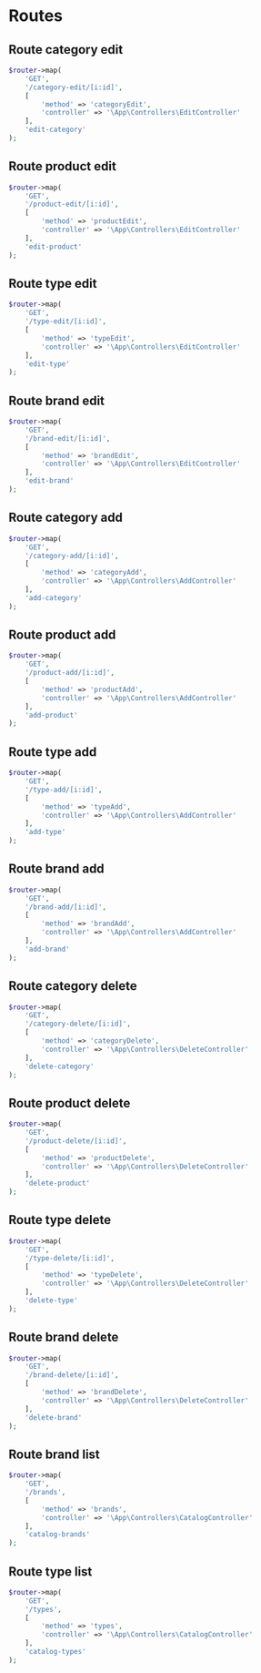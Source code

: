 # Routes

## Route category edit

```php
$router->map(
    'GET',
    '/category-edit/[i:id]',
    [
        'method' => 'categoryEdit',
        'controller' => '\App\Controllers\EditController'
    ],
    'edit-category'
);
```

## Route product edit

```php
$router->map(
    'GET',
    '/product-edit/[i:id]',
    [
        'method' => 'productEdit',
        'controller' => '\App\Controllers\EditController'
    ],
    'edit-product'
);
```

## Route type edit

```php
$router->map(
    'GET',
    '/type-edit/[i:id]',
    [
        'method' => 'typeEdit',
        'controller' => '\App\Controllers\EditController'
    ],
    'edit-type'
);
```

## Route brand edit

```php
$router->map(
    'GET',
    '/brand-edit/[i:id]',
    [
        'method' => 'brandEdit',
        'controller' => '\App\Controllers\EditController'
    ],
    'edit-brand'
);
```


## Route category add

```php
$router->map(
    'GET',
    '/category-add/[i:id]',
    [
        'method' => 'categoryAdd',
        'controller' => '\App\Controllers\AddController'
    ],
    'add-category'
);
```

## Route product add

```php
$router->map(
    'GET',
    '/product-add/[i:id]',
    [
        'method' => 'productAdd',
        'controller' => '\App\Controllers\AddController'
    ],
    'add-product'
);
```

## Route type add

```php
$router->map(
    'GET',
    '/type-add/[i:id]',
    [
        'method' => 'typeAdd',
        'controller' => '\App\Controllers\AddController'
    ],
    'add-type'
);
```

## Route brand add

```php
$router->map(
    'GET',
    '/brand-add/[i:id]',
    [
        'method' => 'brandAdd',
        'controller' => '\App\Controllers\AddController'
    ],
    'add-brand'
);
```

## Route category delete

```php
$router->map(
    'GET',
    '/category-delete/[i:id]',
    [
        'method' => 'categoryDelete',
        'controller' => '\App\Controllers\DeleteController'
    ],
    'delete-category'
);
```

## Route product delete

```php
$router->map(
    'GET',
    '/product-delete/[i:id]',
    [
        'method' => 'productDelete',
        'controller' => '\App\Controllers\DeleteController'
    ],
    'delete-product'
);
```

## Route type delete

```php
$router->map(
    'GET',
    '/type-delete/[i:id]',
    [
        'method' => 'typeDelete',
        'controller' => '\App\Controllers\DeleteController'
    ],
    'delete-type'
);
```

## Route brand delete

```php
$router->map(
    'GET',
    '/brand-delete/[i:id]',
    [
        'method' => 'brandDelete',
        'controller' => '\App\Controllers\DeleteController'
    ],
    'delete-brand'
);
```

## Route brand list

```php
$router->map(
    'GET',
    '/brands',
    [
        'method' => 'brands',
        'controller' => '\App\Controllers\CatalogController'
    ],
    'catalog-brands'
);
```

## Route type list

```php
$router->map(
    'GET',
    '/types',
    [
        'method' => 'types',
        'controller' => '\App\Controllers\CatalogController'
    ],
    'catalog-types'
);
```
